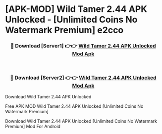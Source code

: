 # [APK-MOD] Wild Tamer 2.44 APK Unlocked - [Unlimited Coins No Watermark Premium] e2cco



<div align="center">
<h3>🔴 Download [Server1] 👉👉 <a href="https://momento.my/?title=Wild_Tamer_2.44_APK_Unlocked">Wild Tamer 2.44 APK Unlocked Mod Apk</a></h3><br>

<h3>🔴 Download [Server2] 👉👉 <a href="https://momento.my/?title=Wild_Tamer_2.44_APK_Unlocked">Wild Tamer 2.44 APK Unlocked Mod Apk</a></h3>
</div>



Download Wild Tamer 2.44 APK Unlocked 

Free APK MOD Wild Tamer 2.44 APK Unlocked [Unlimited Coins No Watermark Premium]

Download Wild Tamer 2.44 APK Unlocked [Unlimited Coins No Watermark Premium] Mod For Android
